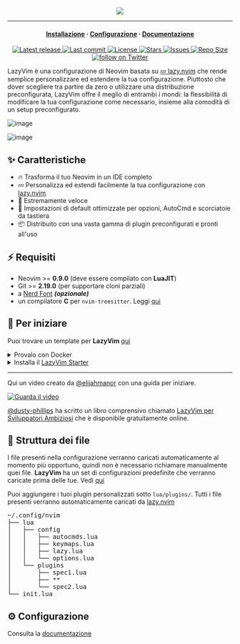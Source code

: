 <div align="center">
  <img src="https://user-images.githubusercontent.com/292349/213446185-2db63fd5-8c84-459c-9f04-e286382d6e80.png">
</div>

<hr>

<h4 align="center">
  <a href="https://lazyvim.github.io/installation">Installazione</a>
  ·
  <a href="https://lazyvim.github.io/configuration">Configurazione</a>
  ·
  <a href="https://lazyvim.github.io">Documentazione</a>
</h4>

<div align="center"><p>
    <a href="https://github.com/LazyVim/LazyVim/releases/latest">
      <img alt="Latest release" src="https://img.shields.io/github/v/release/LazyVim/LazyVim?style=for-the-badge&logo=starship&color=C9CBFF&logoColor=D9E0EE&labelColor=302D41&include_prerelease&sort=semver" />
    </a>
    <a href="https://github.com/LazyVim/LazyVim/pulse">
      <img alt="Last commit" src="https://img.shields.io/github/last-commit/LazyVim/LazyVim?style=for-the-badge&logo=starship&color=8bd5ca&logoColor=D9E0EE&labelColor=302D41"/>
    </a>
    <a href="https://github.com/LazyVim/LazyVim/blob/main/LICENSE">
      <img alt="License" src="https://img.shields.io/github/license/LazyVim/LazyVim?style=for-the-badge&logo=starship&color=ee999f&logoColor=D9E0EE&labelColor=302D41" />
    </a>
    <a href="https://github.com/LazyVim/LazyVim/stargazers">
      <img alt="Stars" src="https://img.shields.io/github/stars/LazyVim/LazyVim?style=for-the-badge&logo=starship&color=c69ff5&logoColor=D9E0EE&labelColor=302D41" />
    </a>
    <a href="https://github.com/LazyVim/LazyVim/issues">
      <img alt="Issues" src="https://img.shields.io/github/issues/LazyVim/LazyVim?style=for-the-badge&logo=bilibili&color=F5E0DC&logoColor=D9E0EE&labelColor=302D41" />
    </a>
    <a href="https://github.com/LazyVim/LazyVim">
      <img alt="Repo Size" src="https://img.shields.io/github/repo-size/LazyVim/LazyVim?color=%23DDB6F2&label=SIZE&logo=codesandbox&style=for-the-badge&logoColor=D9E0EE&labelColor=302D41" />
    </a>
    <a href="https://twitter.com/intent/follow?screen_name=folke">
      <img alt="follow on Twitter" src="https://img.shields.io/twitter/follow/folke?style=for-the-badge&logo=twitter&color=8aadf3&logoColor=D9E0EE&labelColor=302D41" />
    </a>
</div>

LazyVim è una configurazione di Neovim basata su [💤 lazy.nvim](https://github.com/folke/lazy.nvim)
che rende semplice personalizzare ed estendere la tua configurazione.
Piuttosto che dover scegliere tra partire da zero o utilizzare una
distribuzione preconfigurata, LazyVim offre il meglio di entrambi i mondi:
la flessibilità di modificare la tua configurazione come necessario,
insieme alla comodità di un setup preconfigurato.

![image](https://user-images.githubusercontent.com/292349/211285846-0b7bb3bf-0462-4029-b64c-4ee1d037fc1c.png)

![image](https://user-images.githubusercontent.com/292349/213447056-92290767-ea16-430c-8727-ce994c93e9cc.png)

## ✨ Caratteristiche

- 🔥 Trasforma il tuo Neovim in un IDE completo
- 💤 Personalizza ed estendi facilmente la tua configurazione con [lazy.nvim](https://github.com/folke/lazy.nvim)
- 🚀 Estremamente veloce
- 🧹 Impostazioni di default ottimizzate per opzioni, AutoCmd e scorciatoie da tastiera
- 📦 Distribuito con una vasta gamma di plugin preconfigurati e pronti all'uso

## ⚡️ Requisiti

- Neovim >= **0.9.0** (deve essere compilato con **LuaJIT**)
- Git >= **2.19.0** (per supportare cloni parziali)
- a [Nerd Font](https://www.nerdfonts.com/) **_(opzionale)_**
- un compilatore **C** per `nvim-treesitter`. Leggi [qui](https://github.com/nvim-treesitter/nvim-treesitter#requirements)

## 🚀 Per iniziare

Puoi trovare un template per **LazyVim** [qui](https://github.com/LazyVim/starter)

<details><summary>Provalo con Docker</summary>

```sh
docker run -w /root -it --rm alpine:edge sh -uelic '
  apk add git lazygit fzf curl neovim ripgrep alpine-sdk --update
  git clone https://github.com/LazyVim/starter ~/.config/nvim
  cd ~/.config/nvim
  nvim
'
```

</details>

<details><summary>Installa il <a href="https://github.com/LazyVim/starter">LazyVim Starter</a></summary>

- Fai un backup dei tuoi file di Neovim attuali:

  ```sh
  mv ~/.config/nvim ~/.config/nvim.bak
  mv ~/.local/share/nvim ~/.local/share/nvim.bak
  ```

- Clona lo Starter

  ```sh
  git clone https://github.com/LazyVim/starter ~/.config/nvim
  ```

- Rimuovi la cartella `.git`, così puoi aggiungerla al tuo repo in seguito

  ```sh
  rm -rf ~/.config/nvim/.git
  ```

- Avvia Neovim!

  ```sh
  nvim
  ```

  Consulta i commenti nei file su come personalizzare **LazyVim**.

</details>

---

Qui un video creato da [@elijahmanor](https://github.com/elijahmanor) con una guida per iniziare.

[![Guarda il video](https://img.youtube.com/vi/N93cTbtLCIM/hqdefault.jpg)](https://www.youtube.com/watch?v=N93cTbtLCIM)

[@dusty-phillips](https://github.com/dusty-phillips) ha scritto un libro comprensivo chiamato
[LazyVim per Sviluppatori Ambiziosi](https://lazyvim-ambitious-devs.phillips.codes)
che è disponibile gratuitamente online.

## 📂 Struttura dei file

I file presenti nella configurazione verranno caricati automaticamente al momento
più opportuno, quindi non è necessario richiamare manualmente quei file.
**LazyVim** ha un set di configurazioni predefinite che verranno caricate
prima delle tue. Vedi [qui](https://github.com/LazyVim/LazyVim/tree/main/lua/lazyvim/config)

Puoi aggiungere i tuoi plugin personalizzati sotto `lua/plugins/`. Tutti
i file presenti verranno automaticamente caricati da [lazy.nvim](https://github.com/folke/lazy.nvim)

<pre>
~/.config/nvim
├── lua
│   ├── config
│   │   ├── autocmds.lua
│   │   ├── keymaps.lua
│   │   ├── lazy.lua
│   │   └── options.lua
│   └── plugins
│       ├── spec1.lua
│       ├── **
│       └── spec2.lua
└── init.lua
</pre>

## ⚙️ Configurazione

Consulta la [documentazione](https://lazyvim.github.io)
